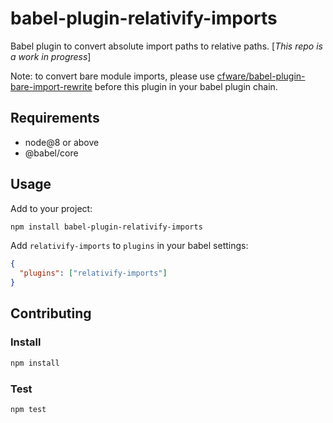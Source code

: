 # babel-plugin-relativify-imports

Babel plugin to convert absolute import paths to relative paths. [_This repo is a work in progress_]

Note: to convert bare module imports, please use [cfware/babel-plugin-bare-import-rewrite](https://github.com/cfware/babel-plugin-bare-import-rewrite) before this plugin in your babel plugin chain.

## Requirements

- node@8 or above
- @babel/core

## Usage

Add to your project:

```bash
npm install babel-plugin-relativify-imports
```

Add `relativify-imports` to `plugins` in your babel settings:

```json
{
  "plugins": ["relativify-imports"]
}
```

## Contributing

### Install

```bash
npm install
```

### Test

```bash
npm test
```
